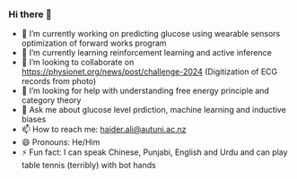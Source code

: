 ### Hi there 👋

<!--
**haider213/haider213** is a ✨ _special_ ✨ repository because its `README.md` (this file) appears on your GitHub profile.

Here are some ideas to get you started:

- 🔭 I’m currently working on ...
- 🌱 I’m currently learning ...
- 👯 I’m looking to collaborate on ...
- 🤔 I’m looking for help with ...
- 💬 Ask me about ...
- 📫 How to reach me: ...
- 😄 Pronouns: ...
- ⚡ Fun fact: ...
-->
- 🔭 I’m currently working on predicting glucose using wearable sensors optimization of forward works program
- 🌱 I’m currently learning reinforcement learning and active inference
- 👯 I’m looking to collaborate on https://physionet.org/news/post/challenge-2024 (Digitization of ECG records from photo)
- 🤔 I’m looking for help with understanding free energy principle and category theory
- 💬 Ask me about glucose level prdiction, machine learning and inductive biases
- 📫 How to reach me: haider.ali@autuni.ac.nz
- 😄 Pronouns: He/Him
- ⚡ Fun fact: I can speak Chinese, Punjabi, English and Urdu and can play table tennis (terribly) with bot hands
  
